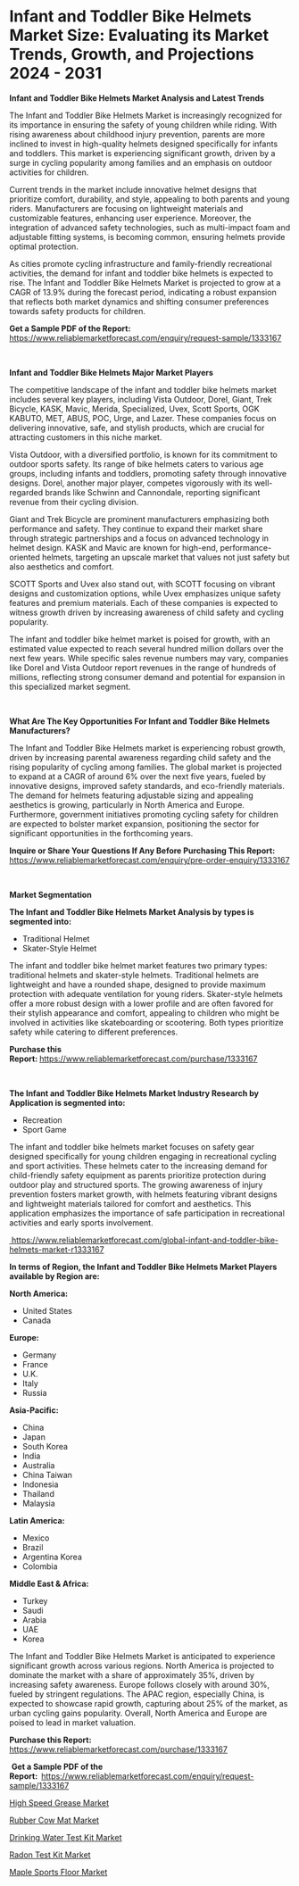 <p><h1>Infant and Toddler Bike Helmets Market Size: Evaluating its Market Trends, Growth, and Projections 2024 - 2031</h1></p><p><strong>Infant and Toddler Bike Helmets Market Analysis and Latest Trends</strong></p>
<p><p>The Infant and Toddler Bike Helmets Market is increasingly recognized for its importance in ensuring the safety of young children while riding. With rising awareness about childhood injury prevention, parents are more inclined to invest in high-quality helmets designed specifically for infants and toddlers. This market is experiencing significant growth, driven by a surge in cycling popularity among families and an emphasis on outdoor activities for children.</p><p>Current trends in the market include innovative helmet designs that prioritize comfort, durability, and style, appealing to both parents and young riders. Manufacturers are focusing on lightweight materials and customizable features, enhancing user experience. Moreover, the integration of advanced safety technologies, such as multi-impact foam and adjustable fitting systems, is becoming common, ensuring helmets provide optimal protection.</p><p>As cities promote cycling infrastructure and family-friendly recreational activities, the demand for infant and toddler bike helmets is expected to rise. The Infant and Toddler Bike Helmets Market is projected to grow at a CAGR of 13.9% during the forecast period, indicating a robust expansion that reflects both market dynamics and shifting consumer preferences towards safety products for children.</p></p>
<p><strong>Get a Sample PDF of the Report:&nbsp;</strong> <a href="https://www.reliablemarketforecast.com/enquiry/request-sample/1333167?utm_campaign=1170&utm_medium=2&utm_source=Github&utm_content=ia&utm_term=11122024&utm_id=infant-and-toddler-bike-helmets">https://www.reliablemarketforecast.com/enquiry/request-sample/1333167</a></p>
<p>&nbsp;</p>
<p><strong>Infant and Toddler Bike Helmets Major Market Players</strong></p>
<p><p>The competitive landscape of the infant and toddler bike helmets market includes several key players, including Vista Outdoor, Dorel, Giant, Trek Bicycle, KASK, Mavic, Merida, Specialized, Uvex, Scott Sports, OGK KABUTO, MET, ABUS, POC, Urge, and Lazer. These companies focus on delivering innovative, safe, and stylish products, which are crucial for attracting customers in this niche market.</p><p>Vista Outdoor, with a diversified portfolio, is known for its commitment to outdoor sports safety. Its range of bike helmets caters to various age groups, including infants and toddlers, promoting safety through innovative designs. Dorel, another major player, competes vigorously with its well-regarded brands like Schwinn and Cannondale, reporting significant revenue from their cycling division.</p><p>Giant and Trek Bicycle are prominent manufacturers emphasizing both performance and safety. They continue to expand their market share through strategic partnerships and a focus on advanced technology in helmet design. KASK and Mavic are known for high-end, performance-oriented helmets, targeting an upscale market that values not just safety but also aesthetics and comfort.</p><p>SCOTT Sports and Uvex also stand out, with SCOTT focusing on vibrant designs and customization options, while Uvex emphasizes unique safety features and premium materials. Each of these companies is expected to witness growth driven by increasing awareness of child safety and cycling popularity.</p><p>The infant and toddler bike helmet market is poised for growth, with an estimated value expected to reach several hundred million dollars over the next few years. While specific sales revenue numbers may vary, companies like Dorel and Vista Outdoor report revenues in the range of hundreds of millions, reflecting strong consumer demand and potential for expansion in this specialized market segment.</p></p>
<p>&nbsp;</p>
<p><strong>What Are The Key Opportunities For Infant and Toddler Bike Helmets Manufacturers?</strong></p>
<p><p>The Infant and Toddler Bike Helmets market is experiencing robust growth, driven by increasing parental awareness regarding child safety and the rising popularity of cycling among families. The global market is projected to expand at a CAGR of around 6% over the next five years, fueled by innovative designs, improved safety standards, and eco-friendly materials. The demand for helmets featuring adjustable sizing and appealing aesthetics is growing, particularly in North America and Europe. Furthermore, government initiatives promoting cycling safety for children are expected to bolster market expansion, positioning the sector for significant opportunities in the forthcoming years.</p></p>
<p><strong>Inquire or Share Your Questions If Any Before Purchasing This Report:</strong> <a href="https://www.reliablemarketforecast.com/enquiry/pre-order-enquiry/1333167?utm_campaign=1170&utm_medium=2&utm_source=Github&utm_content=ia&utm_term=11122024&utm_id=infant-and-toddler-bike-helmets">https://www.reliablemarketforecast.com/enquiry/pre-order-enquiry/1333167</a></p>
<p>&nbsp;</p>
<p><strong>Market Segmentation</strong></p>
<p><strong>The Infant and Toddler Bike Helmets Market Analysis by types is segmented into:</strong></p>
<p><ul><li>Traditional Helmet</li><li>Skater-Style Helmet</li></ul></p>
<p><p>The infant and toddler bike helmet market features two primary types: traditional helmets and skater-style helmets. Traditional helmets are lightweight and have a rounded shape, designed to provide maximum protection with adequate ventilation for young riders. Skater-style helmets offer a more robust design with a lower profile and are often favored for their stylish appearance and comfort, appealing to children who might be involved in activities like skateboarding or scootering. Both types prioritize safety while catering to different preferences.</p></p>
<p><strong>Purchase this Report:&nbsp;</strong><a href="https://www.reliablemarketforecast.com/purchase/1333167?utm_campaign=1170&utm_medium=2&utm_source=Github&utm_content=ia&utm_term=11122024&utm_id=infant-and-toddler-bike-helmets">https://www.reliablemarketforecast.com/purchase/1333167</a></p>
<p>&nbsp;</p>
<p><strong>The Infant and Toddler Bike Helmets Market Industry Research by Application is segmented into:</strong></p>
<p><ul><li>Recreation</li><li>Sport Game</li></ul></p>
<p><p>The infant and toddler bike helmets market focuses on safety gear designed specifically for young children engaging in recreational cycling and sport activities. These helmets cater to the increasing demand for child-friendly safety equipment as parents prioritize protection during outdoor play and structured sports. The growing awareness of injury prevention fosters market growth, with helmets featuring vibrant designs and lightweight materials tailored for comfort and aesthetics. This application emphasizes the importance of safe participation in recreational activities and early sports involvement.</p></p>
<p><a href="https://www.reliablemarketforecast.com/global-infant-and-toddler-bike-helmets-market-r1333167?utm_campaign=1170&utm_medium=2&utm_source=Github&utm_content=ia&utm_term=11122024&utm_id=infant-and-toddler-bike-helmets">&nbsp;https://www.reliablemarketforecast.com/global-infant-and-toddler-bike-helmets-market-r1333167</a></p>
<p><strong>In terms of Region, the Infant and Toddler Bike Helmets Market Players available by Region are:</strong></p>
<p>
    <p> <strong> North America: </strong>
        <ul>
            <li>United States</li>
            <li>Canada</li>
        </ul>
        </p> 
    <p> <strong> Europe: </strong>
        <ul>
            <li>Germany</li>
            <li>France</li>
            <li>U.K.</li>
            <li>Italy</li>
            <li>Russia</li>
        </ul>
        </p> 
    <p> <strong> Asia-Pacific: </strong>
        <ul>
            <li>China</li>
            <li>Japan</li>
            <li>South Korea</li>
            <li>India</li>
            <li>Australia</li>
            <li>China Taiwan</li>
            <li>Indonesia</li>
            <li>Thailand</li>
            <li>Malaysia</li>
        </ul>
        </p> 
    <p> <strong> Latin America: </strong>
        <ul>
            <li>Mexico</li>
            <li>Brazil</li>
            <li>Argentina Korea</li>
            <li>Colombia</li>
        </ul>
        </p> 
    <p> <strong> Middle East & Africa: </strong>
        <ul>
            <li>Turkey</li>
            <li>Saudi</li>
            <li>Arabia</li>
            <li>UAE</li>
            <li>Korea</li>
        </ul>
    </p>
    </p>
<p><p>The Infant and Toddler Bike Helmets Market is anticipated to experience significant growth across various regions. North America is projected to dominate the market with a share of approximately 35%, driven by increasing safety awareness. Europe follows closely with around 30%, fueled by stringent regulations. The APAC region, especially China, is expected to showcase rapid growth, capturing about 25% of the market, as urban cycling gains popularity. Overall, North America and Europe are poised to lead in market valuation.</p></p>
<p><strong>Purchase this Report: </strong><a href="https://www.reliablemarketforecast.com/purchase/1333167?utm_campaign=1170&utm_medium=2&utm_source=Github&utm_content=ia&utm_term=11122024&utm_id=infant-and-toddler-bike-helmets">https://www.reliablemarketforecast.com/purchase/1333167</a></p>
<p>&nbsp;<strong>Get a Sample PDF of the Report:&nbsp;&nbsp;</strong><a href="https://www.reliablemarketforecast.com/enquiry/request-sample/1333167?utm_campaign=1170&utm_medium=2&utm_source=Github&utm_content=ia&utm_term=11122024&utm_id=infant-and-toddler-bike-helmets">https://www.reliablemarketforecast.com/enquiry/request-sample/1333167</a></p>
<p><strong></strong></p>
<p><p><a href="https://www.linkedin.com/pulse/aligning-strategies-high-speed-grease-market-insights-stakeholders-drf3c?utm_campaign=1170&utm_medium=2&utm_source=Github&utm_content=ia&utm_term=11122024&utm_id=infant-and-toddler-bike-helmets">High Speed Grease Market</a></p><p><a href="https://www.linkedin.com/pulse/detailed-rubber-cow-mat-market-report-2024-2031-technology-functions-ypfaf?utm_campaign=1170&utm_medium=2&utm_source=Github&utm_content=ia&utm_term=11122024&utm_id=infant-and-toddler-bike-helmets">Rubber Cow Mat Market</a></p><p><a href="https://www.linkedin.com/pulse/global-drinking-water-test-kit-marketacomprehensive-analysis-wyqdf?utm_campaign=1170&utm_medium=2&utm_source=Github&utm_content=ia&utm_term=11122024&utm_id=infant-and-toddler-bike-helmets">Drinking Water Test Kit Market</a></p><p><a href="https://www.linkedin.com/pulse/global-regional-expansion-radon-test-kit-market-projected-51-cagr-qgntf?utm_campaign=1170&utm_medium=2&utm_source=Github&utm_content=ia&utm_term=11122024&utm_id=infant-and-toddler-bike-helmets">Radon Test Kit Market</a></p><p><a href="https://www.linkedin.com/pulse/maple-sports-floor-market-characterized-rapid-growth-projected-zxbnc?utm_campaign=1170&utm_medium=2&utm_source=Github&utm_content=ia&utm_term=11122024&utm_id=infant-and-toddler-bike-helmets">Maple Sports Floor Market</a></p></p>